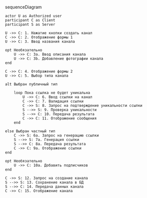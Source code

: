 sequenceDiagram

    actor U as Authorized user
    participant C as Client
    participant S as Server

    U ->> C: 1. Нажатие кнопки создать канал
    C ->> C: 2. Отображение формы 1
    U ->> C: 3. Ввод названия канала

    opt Необязательно
        U ->> C: 3a. Ввод описания канала
        U ->> C: 3b. Добавление фотографии канала
    end

    C ->> C: 4. Отображение формы 2
    U ->> C: 5. Выбор типа канала

    alt Выбран публичный тип

        loop Пока ссылка не будет уникальна
            U ->> C: 6. Ввод ссылки на канал
            C ->> C: 7. Валидация ссылки
            C ->> S: 8. Запрос на подтверждение уникальности ссылки
            S -->> S: 9. Проверка уникальности
            S -->> C: 10. Передача результата
            C ->> C: 11. Отображение сообщения
        end

    else Выбран частный тип
        C ->> S: 6a. Запрос на генерацию ссылки
        S -->> S: 7a. Генерация ссылки
        S -->> C: 8a. Передача результата
        C ->> C: 9a. Отображение ссылки
    end
    
    opt Необязательно
        U ->> C: 10a. Добавить подписчиков
    end

    C ->> S: 12. Запрос на создание канала
    S -->> S: 13. Сохранение канала в БД
    S -->> C: 14. Передача данных канала
    C ->> C: 15. Отображение канала
    
